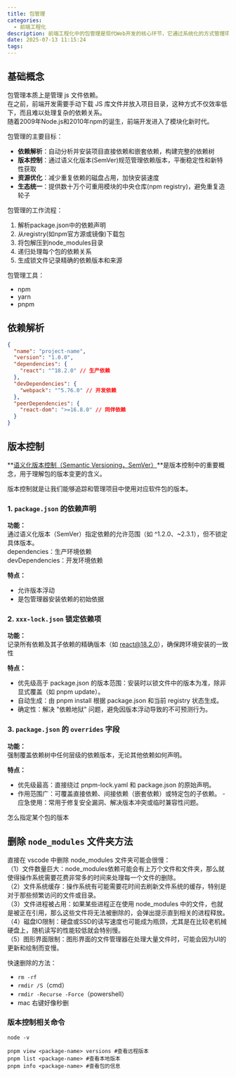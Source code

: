```yaml
---
title: 包管理
categories:
  - 前端工程化
description: 前端工程化中的包管理是现代Web开发的核心环节，它通过系统化的方式管理项目依赖关系，解决模块复用、版本控制、安装优化等问题。
date: 2025-07-13 11:15:24
tags:
---
```


## 基础概念

包管理本质上是管理 js 文件依赖。  
在之前，前端开发需要手动下载 JS 库文件并放入项目目录，这种方式不仅效率低下，而且难以处理复杂的依赖关系。  
随着2009年Node.js和2010年npm的诞生，前端开发进入了模块化新时代。  

包管理的主要目标：  
- **依赖解析**：自动分析并安装项目直接依赖和嵌套依赖，构建完整的依赖树
- **版本控制**：通过语义化版本(SemVer)规范管理依赖版本，平衡稳定性和新特性获取
- **资源优化**：减少重复依赖的磁盘占用，加快安装速度
- **生态统一**：提供数十万个可重用模块的中央仓库(npm registry)，避免重复造轮子

包管理的工作流程：  
1. 解析package.json中的依赖声明
2. 从registry(如npm官方源或镜像)下载包
3. 将包解压到node_modules目录
4. 递归处理每个包的依赖关系
5. 生成锁文件记录精确的依赖版本和来源 

包管理工具：  
- npm
- yarn
- pnpm



## 依赖解析

```json
{
  "name": "project-name",
  "version": "1.0.0",
  "dependencies": {
    "react": "^18.2.0" // 生产依赖
  },
  "devDependencies": {
    "webpack": "^5.76.0" // 开发依赖
  },
  "peerDependencies": {
    "react-dom": ">=16.8.0" // 同伴依赖
  }
}
```

## 版本控制

**[语义化版本控制（Semantic Versioning，SemVer）](https://blog.csdn.net/2404_88048702/article/details/143034107#:~:text=%E8%AF%AD%E4%B9%89%E5%8C%96%E7%89%88%E6%9C%AC%E6%8E%A7%E5%88%B6%EF%BC%88Semantic%20Versioning%EF%BC%89%EF%BC%8C%E7%AE%80%E7%A7%B0%20SemVer%EF%BC%8C%E6%98%AF%E4%B8%80%E7%A7%8D%E7%94%A8%E4%BA%8E%E8%BD%AF%E4%BB%B6%E5%BC%80%E5%8F%91%E7%9A%84%E7%89%88%E6%9C%AC%E6%8E%A7%E5%88%B6%E7%B3%BB%E7%BB%9F%EF%BC%8C%E9%80%9A%E8%BF%87%E6%A0%87%E5%87%86%E5%8C%96%E7%9A%84%E6%96%B9%E5%BC%8F%E7%AE%A1%E7%90%86%E5%92%8C%E4%BC%A0%E8%BE%BE%E6%9B%B4%E6%94%B9%E3%80%82%20%E5%9C%A8%20Node,%E5%8C%85%E7%AE%A1%E7%90%86%E5%99%A8%EF%BC%88NPM%EF%BC%89%E4%B8%AD%EF%BC%8C%E8%AF%AD%E4%B9%89%E5%8C%96%E7%89%88%E6%9C%AC%E6%8E%A7%E5%88%B6%E8%A2%AB%E5%B9%BF%E6%B3%9B%E9%87%87%E7%94%A8%EF%BC%8C%E4%BB%A5%E5%B8%AE%E5%8A%A9%E5%BC%80%E5%8F%91%E8%80%85%E7%90%86%E8%A7%A3%E4%BE%9D%E8%B5%96%E9%A1%B9%E6%9B%B4%E6%96%B0%E7%9A%84%E5%BD%B1%E5%93%8D%E3%80%82%20%E5%AE%83%E9%87%87%E7%94%A8%E4%B8%89%E9%83%A8%E5%88%86%E7%89%88%E6%9C%AC%E5%8F%B7%E6%A0%BC%E5%BC%8F%EF%BC%9A%20%E4%B8%BB%E7%89%88%E6%9C%AC%E5%8F%B7%EF%BC%88MAJOR%EF%BC%89%EF%BC%9A%E5%BD%93%E6%9C%89%E4%B8%8D%E5%85%BC%E5%AE%B9%E7%9A%84%20API%20%E5%8F%98%E6%9B%B4%E6%97%B6%E9%80%92%E5%A2%9E%E3%80%82%20%E6%AC%A1%E7%89%88%E6%9C%AC%E5%8F%B7%EF%BC%88MINOR%EF%BC%89%EF%BC%9A%E5%BD%93%E6%96%B0%E5%A2%9E%E5%8A%9F%E8%83%BD%E4%B8%94%E5%90%91%E4%B8%8B%E5%85%BC%E5%AE%B9%E6%97%B6%E9%80%92%E5%A2%9E%E3%80%82)**是版本控制中的重要概念，用于理解包的版本变更的含义。

版本控制就是让我们能够追踪和管理项目中使用对应软件包的版本。  

### 1. `package.json` 的依赖声明

**功能：**  
通过语义化版本（SemVer）指定依赖的允许范围（如 ^1.2.0、~2.3.1），但不锁定具体版本。  
  dependencies：生产环境依赖  
  devDependencies：开发环境依赖  

**特点：**  
- 允许版本浮动
- 是包管理器安装依赖的初始依据

### 2. `xxx-lock.json` 锁定依赖项

**功能：**   
记录所有依赖及其子依赖的精确版本（如 react@18.2.0），确保跨环境安装的一致性 

**特点：**  
- 优先级高于 package.json 的版本范围：安装时以锁文件中的版本为准，除非显式覆盖（如 pnpm update）。  
- 自动生成：由 pnpm install 根据 package.json 和当前 registry 状态生成。
- 确定性：解决 "依赖地狱" 问题，避免因版本浮动导致的不可预测行为。

### 3. `package.json` 的 `overrides` 字段

**功能：**  
强制覆盖依赖树中任何层级的依赖版本，无论其他依赖如何声明。

**特点：**  
- 优先级最高：直接绕过 pnpm-lock.yaml 和 package.json 的原始声明。
- 作用范围广：可覆盖直接依赖、间接依赖（嵌套依赖）或特定包的子依赖。
-应急使用：常用于修复安全漏洞、解决版本冲突或临时兼容性问题。


怎么指定某个包的版本

## 删除 `node_modules` 文件夹方法

直接在 vscode 中删除 node_modules 文件夹可能会很慢：  
（1）文件数量巨大：node_modules依赖可能会有上万个文件和文件夹，那么就使得操作系统需要花费非常多的时间来处理每一个文件的删除。  
（2）文件系统缓存：操作系统有可能需要花时间去刷新文件系统的缓存，特别是对于那些频繁访问的文件或目录。  
（3）文件进程被占用：如果某些进程正在使用 node_modules 中的文件，也就是被正在引用，那么这些文件将无法被删除的，会弹出提示直到相关的进程释放。  
（4）磁盘IO限制：硬盘或SSD的读写速度也可能成为瓶颈，尤其是在比较老机械硬盘上，随机读写的性能较低就会特别慢。  
（5）图形界面限制：图形界面的文件管理器在处理大量文件时，可能会因为UI的更新和绘制而变慢。  

快速删除的方法：  
- `rm -rf`
- `rmdir /S`（cmd）
- `rmdir -Recurse -Force`（powershell）
- mac 右键好像秒删


### 版本控制相关命令

```
node -v

pnpm view <package-name> versions #查看远程版本
pnpm list <package-name> #查看本地版本
pnpm info <package-name> #查看包的信息
```